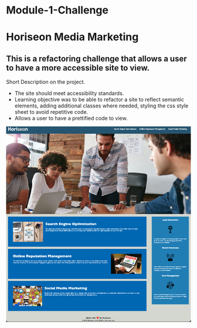 # Module-1-Challenge
# Horiseon Media Marketing 

## This is a refactoring challenge that allows a user to have a more accessible site to view. 

Short Description on the project. 
- The site should meet accessibility standards.
- Learning objective was to be able to refactor a site to reflect semantic elements, adding additional classes where needed, styling the css style sheet to avoid repetitive code. 
- Allows a user to have a prettified code to view.

![alt=image of deployed page](assets/images/challenge-2-HW.png)
